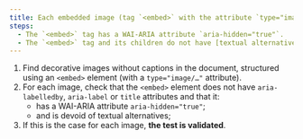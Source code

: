 ```yaml
---
title: Each embedded image (tag `<embed>` with the attribute `type="image/…"`) [decoration](#decoration-image), without [caption](#image-caption), does it verify these conditions?
steps:
  - The `<embed>` tag has a WAI-ARIA attribute `aria-hidden="true"`.
  - The `<embed>` tag and its children do not have [textual alternative](#textual-alternative-image).
---
```


1. Find decorative images without captions in the document, structured using an `<embed>` element (with a `type="image/…"` attribute).
2. For each image, check that the `<embed>` element does not have `aria-labelledby`, `aria-label` or `title` attributes and that it:
   - has a WAI-ARIA attribute `aria-hidden="true"`;
   - and is devoid of textual alternatives;
3. If this is the case for each image, **the test is validated**.
